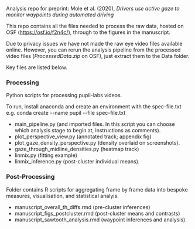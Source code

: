 Analysis repo for preprint: Mole et al. (2020), _Drivers use active gaze to monitor waypoints during automated driving_

This repo contains all the files needed to process the raw data, hosted on OSF (https://osf.io/f2n4c/), through to the figures in the manuscript.

Due to privacy issues we have not made the raw eye video files available online. However, you can rerun the analysis pipeline from the processed video files (_ProcessedData.zip_ on OSF), just extract them to the Data folder.

Key files are listed below.

### Processing

Python scripts for processing pupil-labs videos. 

To run, install anaconda and create an environment with the spec-file.txt
e.g. conda create --name pupil --file spec-file.txt

- main_pipeline.py (and imported files. In this script you can choose which analysis stage to begin at, instructions as comments).
- plot_perspective_view.py (annotated track; appendix fig)
- plot_gaze_density_perspective.py (density overlaid on screenshots).
- gaze_through_midline_densities.py (heatmap track)
- linmix.py (fitting example)
- linmix_inference.py (post-cluster individual means).


### Post-Processing

Folder contains R scripts for aggregating frame by frame data into bespoke measures, visualisation, and statistical analyis.

- manuscript_overall_th_diffs.rmd (pre-cluster inferences)
- manuscript_figs_postcluster.rmd (post-cluster means and contrasts) 
- manuscript_sawtooth_analysis.rmd (waypoint inferences and analysis).
